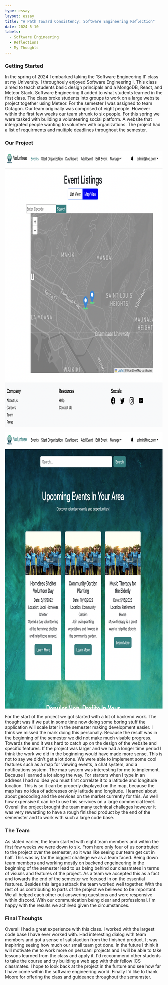 ```yaml
---
type: essay
layout: essay
title: "A Path Toward Consistency: Software Engineering Reflection"
date: 2024-5-10
labels:
  - Software Engineering
  - Reflections
  - My Thoughts
---
```


### Getting Started

In the spring of 2024 I embarked taking the 'Software Engineering II' class at my University. I throughouly 
enjoyed Software Engineering I. This class aimed to teach students basic design principals and a MongoDB, React, and Meteor Stack.
Software Engineering II added to what students learned in the first class. The class broke students into groups to 
work on a large website project together using Meteor. For the semester I was assigned to team Octagon. Our team originally was comprised of eight people. However within
the first few weeks our team shrunk to six people. For this spring we were tasked with building a volunteering social platform.
A website that intergrated people wanting to volunteer with organizations. The project had a list of requirments and 
multiple deadlines throughout the semester.

### Our Project
<p align="center">
  <img  src="../img/project_images/b2.png" width="869" height="883">
</p>
<p align="center">
  <img  src="../img/project_images/b1.png" width="869" height="883">
</p>

For the start of the project we got started with a lot of backend work. The thought was if we put in some time now 
doing some boring stuff the application will scale later in the semester making development easier. I think we 
missed the mark doing this personally. Because the result was in the beginning of the semester we did not make much
visable progress. Towards the end it was hard to catch up on the design of the website and specific features. If the 
project was larger and we had a longer time period I think the work we did in the beginning would have made more sense.
This is not to say we didn't get a lot done. We were able to implement some cool features such as a map for viewing events, a
chat system, and a notifications system. The map system was interesting for me to implement. Because I learned a lot along the
way. For starters when I type in an address I had no idea you must first correlate it to a latitude and longitude location.
This is so it can be properly displayed on the map, because the map has no idea of addresses only latitude and longitude. I learned 
about about geocoding and the services on the market currently for this. As well how expensive it can be to use this services
on a large commercial level. Overall the project brought the team many technical challeges however it was very rewarding to have a 
rough finished product by the end of the sememster and to work with such a large code base. 

### The Team

As stated earlier, the team started with eight team members and within the first few weeks we were down to six. From here
only four of us contrbuted to the project over the semester, so it was like seeing our team get cut in half. This was by far 
the biggest challege we as a team faced. Being down team members and working mostly on backend engeineering in the beginning
of the semester lead to us being behind our classmates in terms of visuals and features of the project. As a team we accepted 
this as a fact and towards the end of the semester we focused in on the essential features. Besides this large setback the 
team worked well together. With the rest of us contributing to parts of the project we believed to be important. We 
all helped each other out answering questions and were responsive within discord. With our communication being clear and 
professional. I'm happy with the results we achilved given the circumstances.

### Final Thouhgts
Overall I had a great experience with this class. I worked with the largest code base I have ever worked with. Had 
interesting dialog with team members and got a sense of satisfaction from the finished product. It was inspirring seeing
how much our small team got done. In the future I think it will motivate me to work more on persoanl projects and I will
be able to take lessons learned from the class and apply it. I'd reccommend other students to take the course and try
building a web app with their fellow ICS classmates. I hope to look back at the project in the furture and see how far 
I have come within the software engineering world. Finally I'd like to thank Moore for offering the class and guideance throughout 
the sememster.

